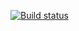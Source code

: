 [![Build status](https://ci.appveyor.com/api/projects/status/hsg9mb4vr27fvy0g?svg=true)](https://ci.appveyor.com/project/DakerDak/patterns2-2-3)
